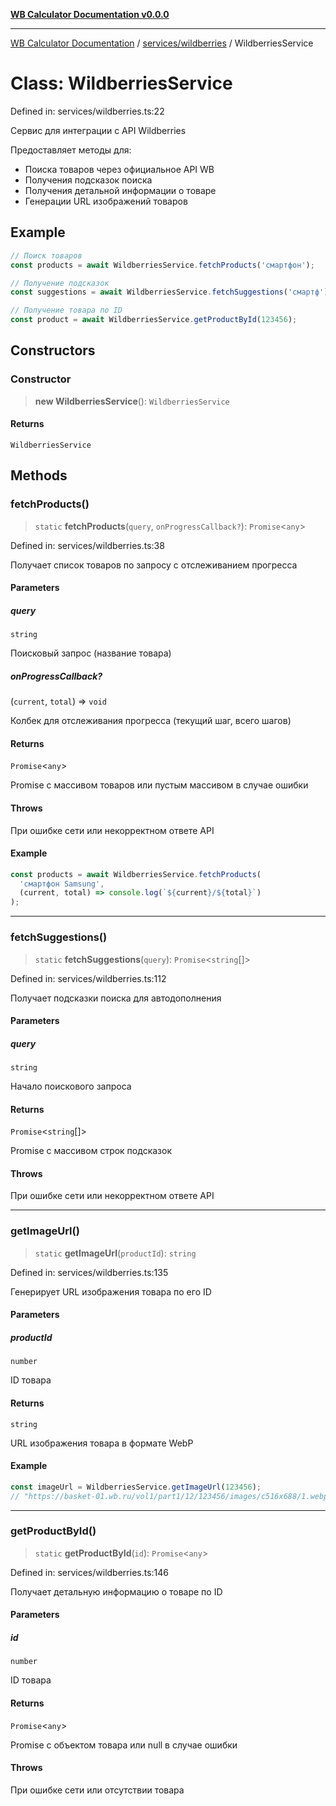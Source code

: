[**WB Calculator Documentation v0.0.0**](../../../README.md)

***

[WB Calculator Documentation](../../../README.md) / [services/wildberries](../README.md) / WildberriesService

# Class: WildberriesService

Defined in: services/wildberries.ts:22

Сервис для интеграции с API Wildberries

Предоставляет методы для:
- Поиска товаров через официальное API WB
- Получения подсказок поиска
- Получения детальной информации о товаре
- Генерации URL изображений товаров

## Example

```typescript
// Поиск товаров
const products = await WildberriesService.fetchProducts('смартфон');

// Получение подсказок
const suggestions = await WildberriesService.fetchSuggestions('смартф');

// Получение товара по ID
const product = await WildberriesService.getProductById(123456);
```

## Constructors

### Constructor

> **new WildberriesService**(): `WildberriesService`

#### Returns

`WildberriesService`

## Methods

### fetchProducts()

> `static` **fetchProducts**(`query`, `onProgressCallback?`): `Promise`\<`any`\>

Defined in: services/wildberries.ts:38

Получает список товаров по запросу с отслеживанием прогресса

#### Parameters

##### query

`string`

Поисковый запрос (название товара)

##### onProgressCallback?

(`current`, `total`) => `void`

Колбек для отслеживания прогресса (текущий шаг, всего шагов)

#### Returns

`Promise`\<`any`\>

Promise с массивом товаров или пустым массивом в случае ошибки

#### Throws

При ошибке сети или некорректном ответе API

#### Example

```typescript
const products = await WildberriesService.fetchProducts(
  'смартфон Samsung',
  (current, total) => console.log(`${current}/${total}`)
);
```

***

### fetchSuggestions()

> `static` **fetchSuggestions**(`query`): `Promise`\<`string`[]\>

Defined in: services/wildberries.ts:112

Получает подсказки поиска для автодополнения

#### Parameters

##### query

`string`

Начало поискового запроса

#### Returns

`Promise`\<`string`[]\>

Promise с массивом строк подсказок

#### Throws

При ошибке сети или некорректном ответе API

***

### getImageUrl()

> `static` **getImageUrl**(`productId`): `string`

Defined in: services/wildberries.ts:135

Генерирует URL изображения товара по его ID

#### Parameters

##### productId

`number`

ID товара

#### Returns

`string`

URL изображения товара в формате WebP

#### Example

```typescript
const imageUrl = WildberriesService.getImageUrl(123456);
// "https://basket-01.wb.ru/vol1/part1/12/123456/images/c516x688/1.webp"
```

***

### getProductById()

> `static` **getProductById**(`id`): `Promise`\<`any`\>

Defined in: services/wildberries.ts:146

Получает детальную информацию о товаре по ID

#### Parameters

##### id

`number`

ID товара

#### Returns

`Promise`\<`any`\>

Promise с объектом товара или null в случае ошибки

#### Throws

При ошибке сети или отсутствии товара

